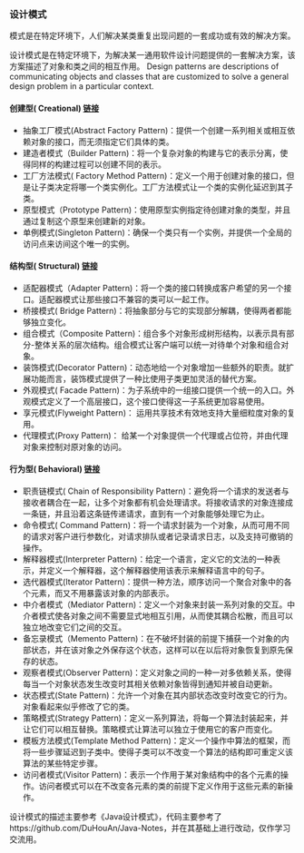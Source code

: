 ### 设计模式

模式是在特定环境下，人们解决某类重复出现问题的一套成功或有效的解决方案。

设计模式是在特定环境下，为解决某一通用软件设计问题提供的一套解决方案，该方案描述了对象和类之间的相互作用。
Design patterns are descriptions of communicating objects and classes that are customized to solve a general design problem in a particular context.

#### 创建型( Creational)  [链接](./src/main/java/com/designpattern/constructor/README.md)
- 抽象工厂模式(Abstract Factory Pattern)：提供一个创建一系列相关或相互依赖对象的接口，而无须指定它们具体的类。 
- 建造者模式（Builder Pattern)：将一个复杂对象的构建与它的表示分离，使得同样的构建过程可以创建不同的表示。
- 工厂方法模式( Factory Method Pattern)：定义一个用于创建对象的接口，但是让子类决定将哪一个类实例化。工厂方法模式让一个类的实例化延迟到其子类。
- 原型模式（Prototype Pattern)：使用原型实例指定待创建对象的类型，并且通过复制这个原型来创建新的对象。
- 单例模式(Singleton Pattern)：确保一个类只有一个实例，并提供一个全局的访问点来访间这个唯一的实例。

#### 结构型( Structural)  [链接](./src/main/java/com/designpattern/structure/README.md)
- 适配器模式（Adapter Pattern)：将一个类的接口转换成客户希望的另一个接口。适配器模式让那些接口不兼容的类可以一起工作。
- 桥接模式( Bridge Pattern)：将抽象部分与它的实现部分解耦，使得两者都能够独立变化。
- 组合模式（Composite Pattern)：组合多个对象形成树形结构，以表示具有部分-整体关系的层次结构。组合模式让客户端可以统一对待单个对象和组合对象。
- 装饰模式(Decorator Pattern)：动态地给一个对象增加一些额外的职责。就扩展功能而言，装饰模式提供了一种比使用子类更加灵活的替代方案。
- 外观模式( Facade Pattern)：为子系统中的一组接口提供一个统一的入口。外观模式定义了一个高层接口，这个接口使得这一子系统更加容易使用。
- 享元模式(Flyweight Pattern)： 运用共享技术有效地支持大量细粒度对象的复用。
- 代理模式(Proxy Pattern)： 给某一个对象提供一个代理或占位符，并由代理对象来控制对原对象的访问。

#### 行为型( Behavioral)  [链接](./src/main/java/com/designpattern/behavior/README.md)
- 职责链模式( Chain of Responsibility Pattern)：避免将一个请求的发送者与接收者耦合在一起，让多个对象都有机会处理请求。将接收请求的对象连接成一条链，并且沿着这条链传递请求，直到有一个对象能够处理它为止。
- 命令模式( Command Pattern)：将一个请求封装为一个对象，从而可用不同的请求对客户进行参数化，对请求排队或者记录请求日志，以及支持可撤销的操作。
- 解释器模式(Interpreter Pattern)：给定一个语言，定义它的文法的一种表示，并定义一个解释器，这个解释器使用该表示来解释语言中的句子。
- 选代器模式(Iterator Pattern)：提供一种方法，顺序访问一个聚合对象中的各个元素，而又不用暴露该对象的内部表示。
- 中介者模式（Mediator Pattern)：定义一个对象来封装一系列对象的交互。中介者模式使各对象之间不需要显式地相互引用，从而使其耦合松散，而且可以独立地改变它们之间的交互。
- 备忘录模式（Memento Pattern)：在不破坏封装的前提下捕获一个对象的内部状态，并在该对象之外保存这个状态，这样可以在以后将对象恢复到原先保存的状态。
- 观察者模式(Observer Pattern)：定义对象之间的一种一对多依赖关系，使得每当一个对象状态发生改变时其相关依赖对象皆得到通知并被自动更新。
- 状态模式(State Pattern)：允许一个对象在其内部状态改变时改变它的行为。对象看起来似乎修改了它的类。
- 策略模式(Strategy Pattern)：定义一系列算法，将每一个算法封装起来，并让它们可以相互替换。策略模式让算法可以独立于使用它的客户而变化。
- 模板方法模式(Template Method Pattern)：定义一个操作中算法的框架，而将一些步骤延迟到子类中。使得子类可以不改变一个算法的结构即可重定义该算法的某些特定步骤。
- 访问者模式(Visitor Pattern)：表示一个作用于某对象结构中的各个元素的操作。访问者模式可以在不改变各元素的类的前提下定义作用于这些元素的新操作。

设计模式的描述主要参考《Java设计模式》，代码主要参考了https://github.com/DuHouAn/Java-Notes，并在其基础上进行改动，仅作学习交流用。
